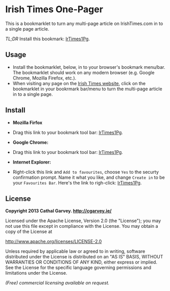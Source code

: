 Irish Times One-Pager
=====================
This is a bookmarklet to turn any multi-page article on IrishTimes.com in to a single page article.

*TL;DR* Install this bookmark: <a href="javascript:(function(){document.body.appendChild(document.createElement('script')).src='https://raw.github.com/cgarvey/irish-times-one-pager/master/irish-times-one-pager.min.js';})();" title="Irish Times One Pager">IrTimes1Pg</a>.

Usage
------
* Install the bookmarklet, below, in to your browser's bookmark menu/bar. The bookmarklet should work on any modern browser (e.g. Google Chrome, Mozilla Firefox, etc.).
* When visiting any page on the [Irish Times website](http://www.irishtimes.com/), click on the bookmarklet in your bookrmark bar/menu to turn the multi-page article in to a single page.

Install
-------
* **Mozilla Firfox**
 + Drag this link to your bookmark tool bar: <a href="javascript:(function(){document.body.appendChild(document.createElement('script')).src='https://raw.github.com/cgarvey/irish-times-one-pager/master/irish-times-one-pager.min.js';})();" title="Irish Times One Pager">IrTimes1Pg</a>.
* **Google Chrome:**
 + Drag this link to your bookmark tool bar: <a href="javascript:(function(){document.body.appendChild(document.createElement('script')).src='https://raw.github.com/cgarvey/irish-times-one-pager/master/irish-times-one-pager.min.js';})();" title="Irish Times One Pager">IrTimes1Pg</a>.
* **Internet Explorer:**
 + Right-click this link and `Add to favourites`, choose `Yes` to the securty confirmation prompt. Name it what you like, and change `Create in` to be your `Favourites Bar`. Here's the link to righ-click: <a href="javascript:(function(){document.body.appendChild(document.createElement('script')).src='https://raw.github.com/cgarvey/irish-times-one-pager/master/irish-times-one-pager.min.js';})();" title="Irish Times One Pager">IrTimes1Pg</a>.

License
-------
**Copyright 2013 Cathal Garvey. http://cgarvey.ie/**

Licensed under the Apache License, Version 2.0 (the "License"); you may not use this file except in compliance with the License. You may obtain a copy of the License at

http://www.apache.org/licenses/LICENSE-2.0

Unless required by applicable law or agreed to in writing, software distributed under the License is distributed on an "AS IS" BASIS, WITHOUT WARRANTIES OR CONDITIONS OF ANY KIND, either express or implied. See the License for the specific language governing permissions and limitations under the License.

*(Free) commercial licensing available on request.*

